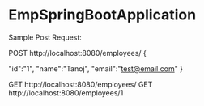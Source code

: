 # EmpSpringBootApplication

Sample Post Request:

POST http://localhost:8080/employees/
{

 "id":"1",
 "name":"Tanoj",
 "email":"test@email.com"
}

GET http://localhost:8080/employees/
GET http://localhost:8080/employees/1
